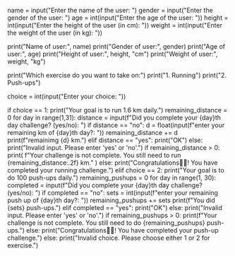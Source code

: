 name = input("Enter the name of the user: ")
gender = input("Enter the gender of the user: ")
age = int(input("Enter the age of the user: "))
height = int(input("Enter the height of the user (in cm): "))
weight = int(input("Enter the weight of the user (in kg): "))

print("Name of user:", name)
print("Gender of user:", gender)
print("Age of user:", age)
print("Height of user:", height, "cm")
print("Weight of user:", weight, "kg")

print("Which exercise do you want to take on:")
print("1. Running")
print("2. Push-ups")

choice = int(input("Enter your choice: "))

if choice == 1:
    print("Your goal is to run 1.6 km daily.")
    remaining_distance = 0
    for day in range(1,31):
        distance = input(f"Did you complete your {day}th day challenge? (yes/no): ")
        if distance == "no":
            d = float(input(f"enter your remaining km of {day}th day?: "))
            remaining_distance += d
            print(f"remainimg {d} km.")
        elif distance == "yes":
            print("OK")
        else:
            print("Invalid input. Please enter 'yes' or 'no'.")
    if remaining_distance > 0:
        print(
            f"Your challenge is not complete. You still need to run {remaining_distance:.2f} km."
        )
    else:
        print("Congratulations🥳💫! You have completed your running challenge.")
elif choice == 2:
    print("Your goal is to do 100 push-ups daily.")
    remaining_pushups = 0
    for day in range(1, 30):
        completed = input(f"Did you complete your {day}th day challenge? (yes/no): ")
        if completed == "no":
            sets = int(input(f"enter your remaining push up of {day}th day?: "))
            remaining_pushups += sets
            print(f"You did {sets} push-ups.")
        elif completed == "yes":
            print("OK")
        else:
            print("Invalid input. Please enter 'yes' or 'no'.")
    if remaining_pushups > 0:
        print(f"Your challenge is not complete. You still need to do {remaining_pushups} push-ups.")
    else:
        print("Congratulations🥳💫! You have completed your push-up challenge.")
else:
    print("Invalid choice. Please choose either 1 or 2 for exercise.")
